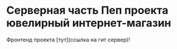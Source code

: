 # Серверная часть Пеп проекта ювелирный интернет-магазин

Фронтенд проекта [тут](ссылка на гит сервер)!